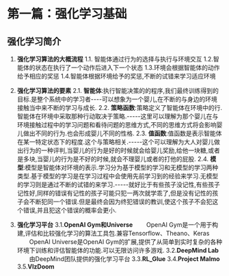 # 第一篇：强化学习基础

## 强化学习简介
  1. **强化学习算法的大概流程**
      1.1. 智能体通过行为的选择与执行与环境交互
       	1.2.智能体的状态在执行了一个动作后进入下一个状态
       	1.3.环境会根据智能体的动作给予相应的奖惩
       	1.4.智能体根据环境给予的奖惩,不断的试错来学习适应环境
  2. **强化学习算法的要素**
      2.1. **智能体**:执行智能决策的的程序,我们最终训练得到的目标.是整个系统中的学习者----可以想象为一个婴儿,在不断的与身边的环境接触当中来不断的学习与成长.
       2.2. **策略函数**:策略定义了智能体在环境中的行.智能体在环境中采取那种行动取决于策略.-----这里可以理解为那个婴儿在与环境接触过程中的学习问题和看待问题的思维方式,不同的思维方式将会影响婴儿做出不同的行为.也会形成婴儿不同的性格.
       2.3. **值函数**:值函数是表示智能体在某一特定状态下的程度.这个与策略相关.-----这个可以理解为大人对婴儿做出行为的一种评判,当婴儿的行为是好的时候就会给婴儿奖励,给他一块糖,或者是多块,当婴儿的行为是不好的时候,就会不理婴儿或者的打他的屁股.
       2.4. **模型**:模型是智能体对环境的表示.学习分为基于模型的学习和无模型的学习两种类型.基于模型的学习是在学习过程中会使用先前学习到的经验来学习.无模型的学习则是通过不断的试错的来学习.-----就好比于有些孩子没记性,有些孩子记性好,同样的错误有记性的孩子可能只犯一两次就学乖了,但是没有记性的孩子会不断犯同一个错误.但是最终会因为终犯错误的教训,使这个孩子不会犯这个错误,并且犯这个错误的概率会更小.

  3. **强化学习平台**
      3.1.**OpenAI Gym和Universe**
       	&emsp;&emsp;OpenAI Gym是一个用于构建,评估和比较强化学习的算法工具包.兼容Tensorflow、Theano、Keras
       	&emsp;&emsp;OpenAI Universe是OpenAI Gym的扩展,提供了从简单到实时复杂的各种环境下训练和评估智能体的功能.可以无限访问许多游戏.
       	3.2.**DeepMind Lab**
       	&emsp;&emsp;由DeepMind团队提供的强化学习平台
       	3.3.**RL_Glue**
       	3.4.**Project Malmo**
       	3.5.**VIzDoom** 	
